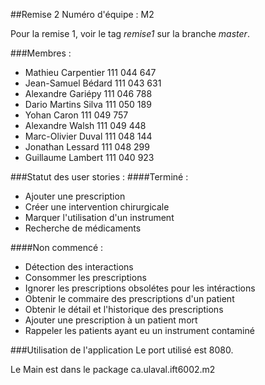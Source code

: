 ##Remise 2
Numéro d'équipe : M2

Pour la remise 1, voir le tag *remise1* sur la branche *master*.

###Membres :

* Mathieu Carpentier 111 044 647
* Jean-Samuel Bédard 111 043 631
* Alexandre Gariépy 111 046 788
* Dario Martins Silva 111 050 189
* Yohan Caron 111 049 757
* Alexandre Walsh 111 049 448
* Marc-Olivier Duval 111 048 144
* Jonathan Lessard 111 048 299
* Guillaume Lambert 111 040 923

###Statut des user stories :
####Terminé :
* Ajouter une prescription
* Créer une intervention chirurgicale
* Marquer l'utilisation d'un instrument
* Recherche de médicaments

####Non commencé :
* Détection des interactions
* Consommer les prescriptions
* Ignorer les prescriptions obsolétes pour les intéractions
* Obtenir le commaire des prescriptions d'un patient
* Obtenir le détail et l'historique des prescriptions
* Ajouter une prescription à un patient mort
* Rappeler les patients ayant eu un instrument contaminé

###Utilisation de l'application
Le port utilisé est 8080.

Le Main est dans le package ca.ulaval.ift6002.m2
